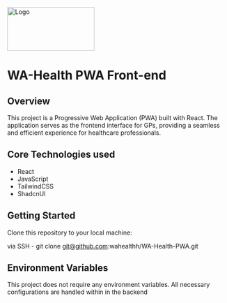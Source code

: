 <img src="https://wa-health-assets.s3.amazonaws.com/white-logo.svg" alt="Logo" width="200" height="100">

# WA-Health PWA Front-end

## Overview

This project is a Progressive Web Application (PWA) built with React. The application serves as the frontend interface for GPs, providing a seamless and efficient experience for healthcare professionals.

## Core Technologies used

- React
- JavaScript
- TailwindCSS
- ShadcnUI

## Getting Started

Clone this repository to your local machine:

via SSH - git clone git@github.com:wahealthh/WA-Health-PWA.git

## Environment Variables

This project does not require any environment variables. All necessary configurations are handled within in the backend

